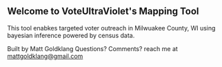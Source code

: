 ## Welcome to VoteUltraViolet's Mapping Tool

This tool enabkes targeted voter outreach in Milwuakee County, WI using bayesian inference powered by census data. 

Built by Matt Goldklang
Questions? Comments? reach me at mattgoldklang@gmail.com
